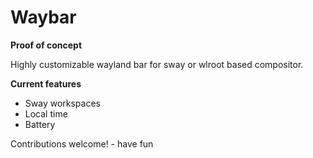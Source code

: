 # Waybar
**Proof of concept**

Highly customizable wayland bar for sway or wlroot based compositor.

**Current features**
- Sway workspaces
- Local time
- Battery

Contributions welcome! - have fun
